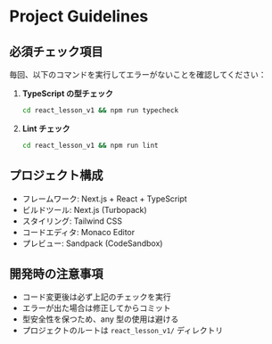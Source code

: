 # Project Guidelines

## 必須チェック項目

毎回、以下のコマンドを実行してエラーがないことを確認してください：

1. **TypeScript の型チェック**

   ```bash
   cd react_lesson_v1 && npm run typecheck
   ```

2. **Lint チェック**
   ```bash
   cd react_lesson_v1 && npm run lint
   ```

## プロジェクト構成

- フレームワーク: Next.js + React + TypeScript
- ビルドツール: Next.js (Turbopack)
- スタイリング: Tailwind CSS
- コードエディタ: Monaco Editor
- プレビュー: Sandpack (CodeSandbox)

## 開発時の注意事項

- コード変更後は必ず上記のチェックを実行
- エラーが出た場合は修正してからコミット
- 型安全性を保つため、any 型の使用は避ける
- プロジェクトのルートは `react_lesson_v1/` ディレクトリ
